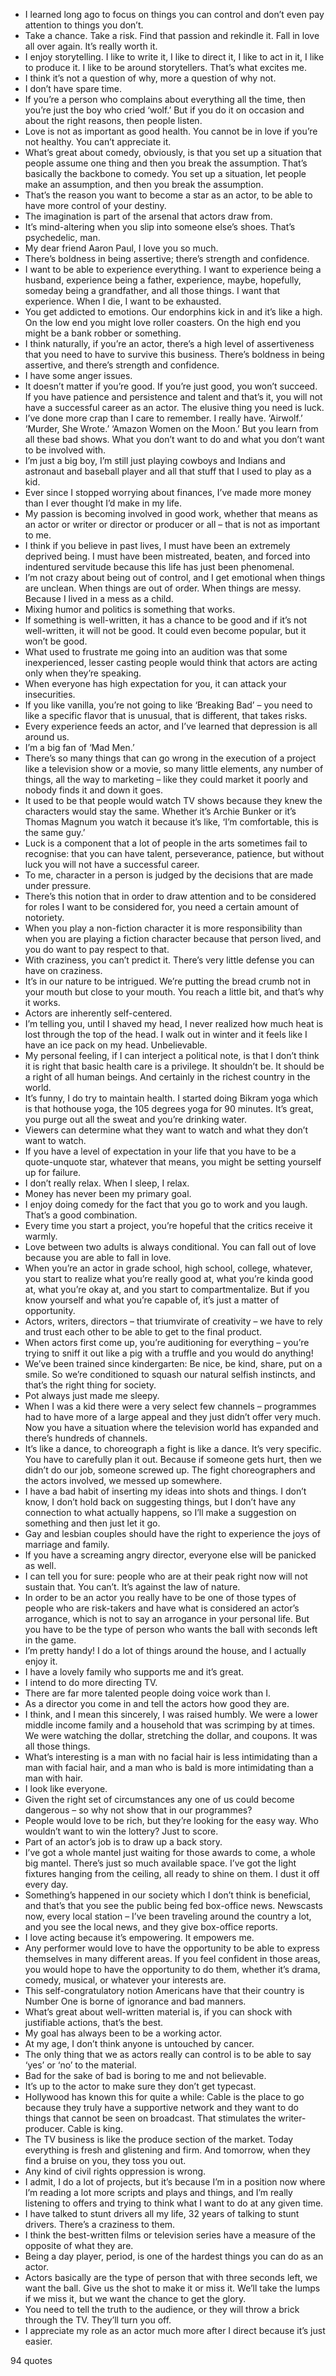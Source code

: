  - I learned long ago to focus on things you can control and don’t even pay attention to things you don’t.
 - Take a chance. Take a risk. Find that passion and rekindle it. Fall in love all over again. It’s really worth it.
 - I enjoy storytelling. I like to write it, I like to direct it, I like to act in it, I like to produce it. I like to be around storytellers. That’s what excites me.
 - I think it’s not a question of why, more a question of why not.
 - I don’t have spare time.
 - If you’re a person who complains about everything all the time, then you’re just the boy who cried ‘wolf.’ But if you do it on occasion and about the right reasons, then people listen.
 - Love is not as important as good health. You cannot be in love if you’re not healthy. You can’t appreciate it.
 - What’s great about comedy, obviously, is that you set up a situation that people assume one thing and then you break the assumption. That’s basically the backbone to comedy. You set up a situation, let people make an assumption, and then you break the assumption.
 - That’s the reason you want to become a star as an actor, to be able to have more control of your destiny.
 - The imagination is part of the arsenal that actors draw from.
 - It’s mind-altering when you slip into someone else’s shoes. That’s psychedelic, man.
 - My dear friend Aaron Paul, I love you so much.
 - There’s boldness in being assertive; there’s strength and confidence.
 - I want to be able to experience everything. I want to experience being a husband, experience being a father, experience, maybe, hopefully, someday being a grandfather, and all those things. I want that experience. When I die, I want to be exhausted.
 - You get addicted to emotions. Our endorphins kick in and it’s like a high. On the low end you might love roller coasters. On the high end you might be a bank robber or something.
 - I think naturally, if you’re an actor, there’s a high level of assertiveness that you need to have to survive this business. There’s boldness in being assertive, and there’s strength and confidence.
 - I have some anger issues.
 - It doesn’t matter if you’re good. If you’re just good, you won’t succeed. If you have patience and persistence and talent and that’s it, you will not have a successful career as an actor. The elusive thing you need is luck.
 - I’ve done more crap than I care to remember. I really have. ‘Airwolf.’ ‘Murder, She Wrote.’ ‘Amazon Women on the Moon.’ But you learn from all these bad shows. What you don’t want to do and what you don’t want to be involved with.
 - I’m just a big boy, I’m still just playing cowboys and Indians and astronaut and baseball player and all that stuff that I used to play as a kid.
 - Ever since I stopped worrying about finances, I’ve made more money than I ever thought I’d make in my life.
 - My passion is becoming involved in good work, whether that means as an actor or writer or director or producer or all – that is not as important to me.
 - I think if you believe in past lives, I must have been an extremely deprived being. I must have been mistreated, beaten, and forced into indentured servitude because this life has just been phenomenal.
 - I’m not crazy about being out of control, and I get emotional when things are unclean. When things are out of order. When things are messy. Because I lived in a mess as a child.
 - Mixing humor and politics is something that works.
 - If something is well-written, it has a chance to be good and if it’s not well-written, it will not be good. It could even become popular, but it won’t be good.
 - What used to frustrate me going into an audition was that some inexperienced, lesser casting people would think that actors are acting only when they’re speaking.
 - When everyone has high expectation for you, it can attack your insecurities.
 - If you like vanilla, you’re not going to like ‘Breaking Bad’ – you need to like a specific flavor that is unusual, that is different, that takes risks.
 - Every experience feeds an actor, and I’ve learned that depression is all around us.
 - I’m a big fan of ‘Mad Men.’
 - There’s so many things that can go wrong in the execution of a project like a television show or a movie, so many little elements, any number of things, all the way to marketing – like they could market it poorly and nobody finds it and down it goes.
 - It used to be that people would watch TV shows because they knew the characters would stay the same. Whether it’s Archie Bunker or it’s Thomas Magnum you watch it because it’s like, ‘I’m comfortable, this is the same guy.’
 - Luck is a component that a lot of people in the arts sometimes fail to recognise: that you can have talent, perseverance, patience, but without luck you will not have a successful career.
 - To me, character in a person is judged by the decisions that are made under pressure.
 - There’s this notion that in order to draw attention and to be considered for roles I want to be considered for, you need a certain amount of notoriety.
 - When you play a non-fiction character it is more responsibility than when you are playing a fiction character because that person lived, and you do want to pay respect to that.
 - With craziness, you can’t predict it. There’s very little defense you can have on craziness.
 - It’s in our nature to be intrigued. We’re putting the bread crumb not in your mouth but close to your mouth. You reach a little bit, and that’s why it works.
 - Actors are inherently self-centered.
 - I’m telling you, until I shaved my head, I never realized how much heat is lost through the top of the head. I walk out in winter and it feels like I have an ice pack on my head. Unbelievable.
 - My personal feeling, if I can interject a political note, is that I don’t think it is right that basic health care is a privilege. It shouldn’t be. It should be a right of all human beings. And certainly in the richest country in the world.
 - It’s funny, I do try to maintain health. I started doing Bikram yoga which is that hothouse yoga, the 105 degrees yoga for 90 minutes. It’s great, you purge out all the sweat and you’re drinking water.
 - Viewers can determine what they want to watch and what they don’t want to watch.
 - If you have a level of expectation in your life that you have to be a quote-unquote star, whatever that means, you might be setting yourself up for failure.
 - I don’t really relax. When I sleep, I relax.
 - Money has never been my primary goal.
 - I enjoy doing comedy for the fact that you go to work and you laugh. That’s a good combination.
 - Every time you start a project, you’re hopeful that the critics receive it warmly.
 - Love between two adults is always conditional. You can fall out of love because you are able to fall in love.
 - When you’re an actor in grade school, high school, college, whatever, you start to realize what you’re really good at, what you’re kinda good at, what you’re okay at, and you start to compartmentalize. But if you know yourself and what you’re capable of, it’s just a matter of opportunity.
 - Actors, writers, directors – that triumvirate of creativity – we have to rely and trust each other to be able to get to the final product.
 - When actors first come up, you’re auditioning for everything – you’re trying to sniff it out like a pig with a truffle and you would do anything!
 - We’ve been trained since kindergarten: Be nice, be kind, share, put on a smile. So we’re conditioned to squash our natural selfish instincts, and that’s the right thing for society.
 - Pot always just made me sleepy.
 - When I was a kid there were a very select few channels – programmes had to have more of a large appeal and they just didn’t offer very much. Now you have a situation where the television world has expanded and there’s hundreds of channels.
 - It’s like a dance, to choreograph a fight is like a dance. It’s very specific. You have to carefully plan it out. Because if someone gets hurt, then we didn’t do our job, someone screwed up. The fight choreographers and the actors involved, we messed up somewhere.
 - I have a bad habit of inserting my ideas into shots and things. I don’t know, I don’t hold back on suggesting things, but I don’t have any connection to what actually happens, so I’ll make a suggestion on something and then just let it go.
 - Gay and lesbian couples should have the right to experience the joys of marriage and family.
 - If you have a screaming angry director, everyone else will be panicked as well.
 - I can tell you for sure: people who are at their peak right now will not sustain that. You can’t. It’s against the law of nature.
 - In order to be an actor you really have to be one of those types of people who are risk-takers and have what is considered an actor’s arrogance, which is not to say an arrogance in your personal life. But you have to be the type of person who wants the ball with seconds left in the game.
 - I’m pretty handy! I do a lot of things around the house, and I actually enjoy it.
 - I have a lovely family who supports me and it’s great.
 - I intend to do more directing TV.
 - There are far more talented people doing voice work than I.
 - As a director you come in and tell the actors how good they are.
 - I think, and I mean this sincerely, I was raised humbly. We were a lower middle income family and a household that was scrimping by at times. We were watching the dollar, stretching the dollar, and coupons. It was all those things.
 - What’s interesting is a man with no facial hair is less intimidating than a man with facial hair, and a man who is bald is more intimidating than a man with hair.
 - I look like everyone.
 - Given the right set of circumstances any one of us could become dangerous – so why not show that in our programmes?
 - People would love to be rich, but they’re looking for the easy way. Who wouldn’t want to win the lottery? Just to score.
 - Part of an actor’s job is to draw up a back story.
 - I’ve got a whole mantel just waiting for those awards to come, a whole big mantel. There’s just so much available space. I’ve got the light fixtures hanging from the ceiling, all ready to shine on them. I dust it off every day.
 - Something’s happened in our society which I don’t think is beneficial, and that’s that you see the public being fed box-office news. Newscasts now, every local station – I’ve been traveling around the country a lot, and you see the local news, and they give box-office reports.
 - I love acting because it’s empowering. It empowers me.
 - Any performer would love to have the opportunity to be able to express themselves in many different areas. If you feel confident in those areas, you would hope to have the opportunity to do them, whether it’s drama, comedy, musical, or whatever your interests are.
 - This self-congratulatory notion Americans have that their country is Number One is borne of ignorance and bad manners.
 - What’s great about well-written material is, if you can shock with justifiable actions, that’s the best.
 - My goal has always been to be a working actor.
 - At my age, I don’t think anyone is untouched by cancer.
 - The only thing that we as actors really can control is to be able to say ‘yes’ or ‘no’ to the material.
 - Bad for the sake of bad is boring to me and not believable.
 - It’s up to the actor to make sure they don’t get typecast.
 - Hollywood has known this for quite a while: Cable is the place to go because they truly have a supportive network and they want to do things that cannot be seen on broadcast. That stimulates the writer-producer. Cable is king.
 - The TV business is like the produce section of the market. Today everything is fresh and glistening and firm. And tomorrow, when they find a bruise on you, they toss you out.
 - Any kind of civil rights oppression is wrong.
 - I admit, I do a lot of projects, but it’s because I’m in a position now where I’m reading a lot more scripts and plays and things, and I’m really listening to offers and trying to think what I want to do at any given time.
 - I have talked to stunt drivers all my life, 32 years of talking to stunt drivers. There’s a craziness to them.
 - I think the best-written films or television series have a measure of the opposite of what they are.
 - Being a day player, period, is one of the hardest things you can do as an actor.
 - Actors basically are the type of person that with three seconds left, we want the ball. Give us the shot to make it or miss it. We’ll take the lumps if we miss it, but we want the chance to get the glory.
 - You need to tell the truth to the audience, or they will throw a brick through the TV. They’ll turn you off.
 - I appreciate my role as an actor much more after I direct because it’s just easier.

94 quotes